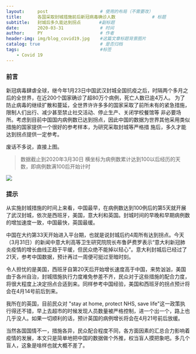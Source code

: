 ```yaml
---
layout:     post   				    # 使用的布局（不需要改）
title:      各国采取封城措施前后新冠病毒确诊人数 				# 标题 
subtitle:   封城后多久能达到拐点       #副标题
date:       2020-03-31 				# 时间
author:     PY 						# 作者
header-img: img/blog_covid19.jpg 	#这篇文章标题背景图片
catalog: true 						# 是否归档
tags:								#标签
    - Covid 19
---
```



### 前言

新冠病毒肆虐全球，继今年1月23日中国武汉封城全国抗疫之后，时隔两个多月之后的全世界，在近200个国家确诊了超80万个病例，死亡人数已逾4万人。
为了防止病毒的继续扩散和蔓延，全世界许许多多的国家采取了前所未有的紧急措施，限制人们出行、减少甚至禁止社交活动、停止生产、关闭学校餐馆等
非必要场所。考虑到目前中国国内病例数已达到拐点，因此中国的数据为世界其他采用类似措施的国家提供一个很好的参考样本，为研究采取封城等严格措
施后，多久才能达到拐点提供一定参考。

废话不多说，直接上图。
>数据截止到2020年3月30日
>横坐标为病例数累计达到100以后经历的天数，即病例数满100后开始计时

![](https://i.loli.net/2020/04/02/ZOqtR5WU4cdYpIs.jpg)
### 提示

从实施封城措施的时间上来看，中国最早，在病例数达到100例后的第5天就开展了武汉封城，依次是西班牙，美国，意大利和英国。封城时间的早晚和早期病例数的增加速度一致，中国最快，英国最缓。

中国在大约第33天开始进入平台期，也就是说封城后约4周所有达到拐点。今天（3月31日）的新闻中意大利高等卫生研究院院长布鲁萨费罗表示“意大利新冠肺炎疫情的增长曲线正趋于平缓，但民众绝不能掉以轻心”。意大利封城后已经过了21天，参考中国数据，预计再过一周便可挺过至暗时刻。

令人担忧的是美国，西班牙自第20天后开始增长速度高于中国，来势汹汹，美国由于各州自治，封城措施执行力度难免参差不齐，民众对于这些措施的配合力度，将很大程度上决定拐点合适到来。同样参考中国经验，美国和西班牙的拐点预计将会在4月14号前后到来。

我所在的英国，目前民众对 "stay at home, protect NHS, save life"这一政策执行得还不错，早上去超市的时候发现人员数量被严格控制，进一个出一个，路上也几乎没人。如果一切顺利的话，预计英国的病例增长将会在4月21号前后放缓。

当然各国国情不一，措施各异，民众配合程度不同，各方面因素的汇总合力影响着疫情的发展，本文只是简单地把中国的数据做个外推，权当盲人摸把象吧。多几个盲人，这象是啥样也就大概不差了。 
